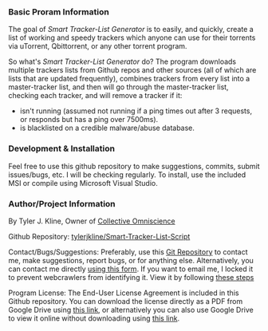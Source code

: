 
### Basic Proram Information
The goal of *Smart Tracker-List Generator* is to easily, and quickly, create a list of working and speedy trackers which anyone can use for their torrents via uTorrent, Qbittorrent, or any other torrent program. 

So what's *Smart Tracker-List Generator* do? The program downloads multiple trackers lists from Github repos and other sources (all of which are lists that are updated frequently), combines trackers from every list into a master-tracker list, and then will go through the master-tracker list, checking each tracker, and will remove a tracker if it: 
  - isn't running (assumed not running if a ping times out after 3 requests, or responds but has a ping over 7500ms).
  - is blacklisted on a credible malware/abuse database.

### Development & Installation
Feel free to use this github repository to make suggestions, commits, submit issues/bugs, etc. I will be checking regularly. To install, use the included MSI or compile using Microsoft Visual Studio.

### Author/Project Information

By Tyler J. Kline, Owner of [Collective Omniscience](https://collectiveomniscience.net)

Github Repository: [tylerjkline/Smart-Tracker-List-Script](https://bit.ly/3fnjHyf)

Contact/Bugs/Suggestions: 
Preferably, use this [Git Repository](https://github.com/tylerjkline/Smart-Tracker-List-Script) to contact me, make suggestions, report bugs, or for anything else. Alternatively, you can contact me directly [using this form](https://docs.google.com/forms/d/e/1FAIpQLSc9lC119hB0tBYh_yQ4P8IAu0u118CkoNI-MjH-l7KKsV15lw/viewform). If you want to email me, I locked it to prevent webcrawlers from identifying it. View it by following [these steps](https://drive.google.com/file/d/1mFyOSXnEaqJZq8Tdf7W0GvV7Oq62aC60/view?usp=sharing) 

Program License:
The End-User License Agreement is included in this Github repository. You can download the license directly as a PDF from Google Drive using [this link](https://docs.google.com/uc?export=download&id=1bbQU1Z1vBxi8Vlvc4hRRo1xU-eDEaigt), or alternatively you can also use Google Drive to view it online without downloading using [this link](https://drive.google.com/file/d/1bbQU1Z1vBxi8Vlvc4hRRo1xU-eDEaigt/view?usp=sharing).

